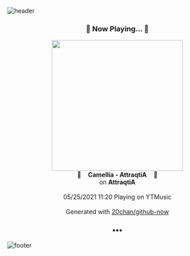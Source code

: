 ![header](https://capsule-render.vercel.app/api?type=wave&height=170&section=header&text=Hi.%20I'm%20SHIFT&fontColor=090707&fontAlignX=45&fontAlignY=65&fontSize=100)

<h3 align="center">🎵 Now Playing... 🎵</h3>
<p align="center">
  <a href="https://music.youtube.com/watch?v=F2n7B_mocN0">
    <img width="300" src="https://lh3.googleusercontent.com/7faygniaxlwv_4sYL-sPwXUD6RM6sLrL9tK58Xm6p8JzMDr6CE0Z865SRdUmgRSHIC4iqeCN3JZBM7JR">
  </a>
  <br>
  🎵&nbsp&nbsp&nbsp <b>Camellia - AttraqtiA</b> &nbsp&nbsp&nbsp🎵
  <br>
  on <b>AttraqtiA</b>
  
  <br />
  <br />
  05/25/2021 11:20 Playing on YTMusic
  <br />
  <br />
  Generated with <a href="https://github.com/20chan/github-now">20chan/github-now</a>
</p>

<h3 align="center">•••</h3>

![footer](https://capsule-render.vercel.app/api?type=wave&height=150&section=footer)
